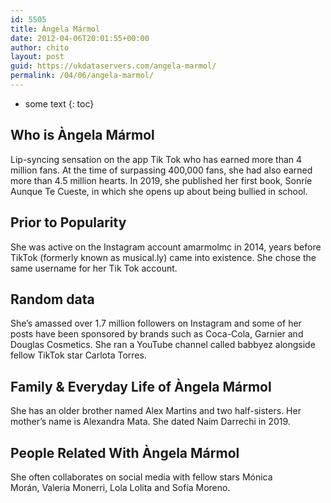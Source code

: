 ```yaml
---
id: 5505
title: Àngela Mármol
date: 2012-04-06T20:01:55+00:00
author: chito
layout: post
guid: https://ukdataservers.com/angela-marmol/
permalink: /04/06/angela-marmol/
---
```


* some text
{: toc}
          
          
## Who is  Àngela Mármol
                  
                  
                  
Lip-syncing sensation on the app Tik Tok who has earned more than 4 million fans. At the time of surpassing 400,000 fans, she had also earned more than 4.5 million hearts. In 2019, she published her first book, Sonríe Aunque Te Cueste, in which she opens up about being bullied in school. 
                  
                
                
                
## Prior to Popularity 
                  
                  
                  
She was active on the Instagram account amarmolmc in 2014, years before TikTok (formerly known as musical.ly) came into existence. She chose the same username for her Tik Tok account.
                  
                
                
                
## Random data 
                  
                  
                  
She&#8217;s amassed over 1.7 million followers on Instagram and some of her posts have been sponsored by brands such as Coca-Cola, Garnier and Douglas Cosmetics. She ran a YouTube channel called babbyez alongside fellow TikTok star Carlota Torres. 
                  
                
                
                
## Family & Everyday Life of Àngela Mármol
                  
                  
                  
She has an older brother named Alex Martins and two half-sisters. Her mother&#8217;s name is Alexandra Mata. She dated Naim Darrechi in 2019. 
                  
                
                
                
## People Related With  Àngela Mármol
                  
                  
                  
She often collaborates on social media with fellow stars Mónica Morán, Valeria Monerri, Lola Lolita and Sofía Moreno.
                  
                
              
            
          
          
          
    
    
  
